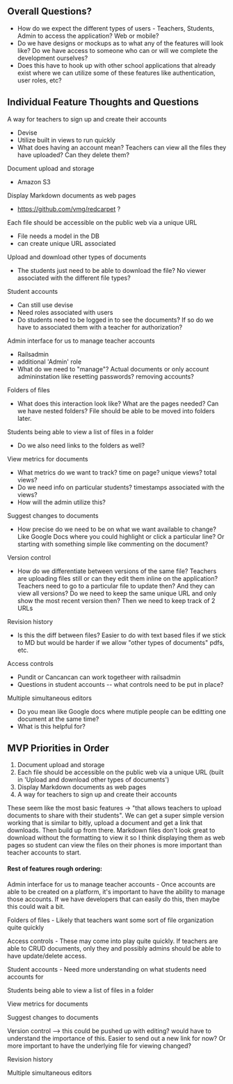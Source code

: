 ## Overall Questions?
- How do we expect the different types of users - Teachers, Students, Admin to access the application? Web or mobile?
- Do we have designs or mockups as to what any of the features will look like? Do we have access to someone who can or will we complete the development ourselves?
- Does this have to hook up with other school applications that already exist where we can utilize some of these features like authentication, user roles, etc?

## Individual Feature Thoughts and Questions
A way for teachers to sign up and create their accounts
- Devise 
- Utilize built in views to run quickly
- What does having an account mean? Teachers can view all the files they have uploaded? Can they delete them?

Document upload and storage
- Amazon S3

Display Markdown documents as web pages
- https://github.com/vmg/redcarpet ?

Each file should be accessible on the public web via a unique URL
- File needs a model in the DB
- can create unique URL associated


Upload and download other types of documents
- The students just need to be able to download the file? No viewer associated with the different file types?

Student accounts
- Can still use devise 
- Need roles associated with users
- Do students need to be logged in to see the documents? If so do we have to associated them with a teacher for authorization?

Admin interface for us to manage teacher accounts
- Railsadmin 
- additional 'Admin' role
- What do we need to "manage"? Actual documents or only account admininstation like resetting passwords? removing accounts?

Folders of files
- What does this interaction look like? What are the pages needed? Can we have nested folders? File should be able to be moved into folders later.

Students being able to view a list of files in a folder
- Do we also need links to the folders as well? 

View metrics for documents
- What metrics do we want to track? time on page? unique views? total views?
- Do we need info on particular students? timestamps associated with the views?
- How will the admin utilize this?

Suggest changes to documents
- How precise do we need to be on what we want available to change? Like Google Docs where you could highlight or click a particular line? Or starting with something simple like commenting on the document?


Version control
- How do we differentiate between versions of the same file? Teachers are uploading files still or can they edit them inline on the application? Teachers need to go to a particular file to update then? And they can view all versions? Do we need to keep the same unique URL and only show the most recent version then? Then we need to keep track of 2 URLs


Revision history
- Is this the diff between files? Easier to do with text based files if we stick to MD but would be harder if we allow "other types of documents" pdfs, etc. 


Access controls
- Pundit or Cancancan can work togetheer with railsadmin
- Questions in student accounts -- what controls need to be put in place? 

Multiple simultaneous editors
- Do you mean like Google docs where mutiple people can be editting one document at the same time? 
- What is this helpful for? 



## MVP Priorities in Order
1. Document upload and storage
2. Each file should be accessible on the public web via a unique URL (built in 'Upload and download other types of documents')
3. Display Markdown documents as web pages
4. A way for teachers to sign up and create their accounts

These seem like the most basic features -> "that allows teachers to upload documents to share with their students". 
We can get a super simple version working that is similar to bitly, upload a document and get a link that downloads. Then build up from there. Markdown files don't look great to download without the formatting to view it so I think displaying them as web pages so student can view the files on their phones is more important than teacher accounts to start. 


#### Rest of features rough ordering:
Admin interface for us to manage teacher accounts - Once accounts are able to be created on a platform, it's important to have the ability to manage those accounts. If we have developers that can easily do this, then maybe this could wait a bit. 

Folders of files - Likely that teachers want some sort of file organization quite quickly

Access controls - These may come into play quite quickly. If teachers are able to CRUD documents, only they and possibly admins should be able to have update/delete access. 

Student accounts - Need more understanding on what students need accounts for

Students being able to view a list of files in a folder

View metrics for documents

Suggest changes to documents

Version control --> this could be pushed up with editing? would have to understand the importance of this. Easier to send out a new link for now? Or more important to have the underlying file for viewing changed?

Revision history

Multiple simultaneous editors
